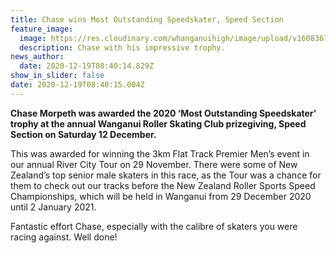 ```yaml
---
title: Chase wins Most Outstanding Speedskater, Speed Section
feature_image:
  image: https://res.cloudinary.com/whanganuihigh/image/upload/v1608367264/News/Chase_Morpeth_Dec_2020.jpg
  description: Chase with his impressive trophy.
news_author:
  date: 2020-12-19T08:40:14.829Z
show_in_slider: false
date: 2020-12-19T08:40:15.004Z
---
```

**Chase Morpeth was awarded the 2020 ‘Most Outstanding Speedskater’ trophy at the annual Wanganui Roller Skating Club prizegiving, Speed Section on Saturday 12 December.**

This was awarded for winning the 3km Flat Track Premier Men’s event in our annual River City Tour on 29 November.  There were some of New Zealand’s top senior male skaters in this race, as the Tour was a chance for them to check out our tracks before the New Zealand Roller Sports Speed Championships, which will be held in Wanganui from 29 December 2020 until 2 January 2021.

Fantastic effort Chase, especially with the calibre of skaters you were racing against. Well done!

